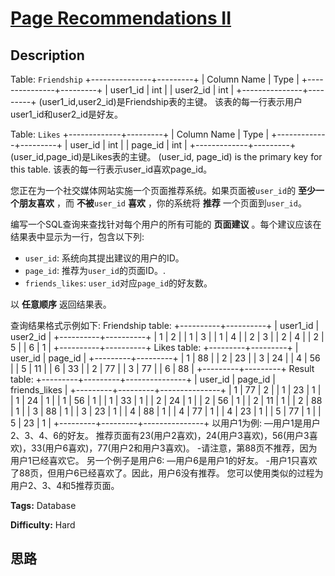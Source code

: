 # [Page Recommendations II][title]

## Description

Table: `Friendship`
            +---------------+---------+    | Column Name   | Type    |    +---------------+---------+    | user1_id      | int     |    | user2_id      | int     |    +---------------+---------+    (user1_id,user2_id)是Friendship表的主键。    该表的每一行表示用户user1_id和user2_id是好友。    

Table: `Likes`
            +-------------+---------+    | Column Name | Type    |    +-------------+---------+    | user_id     | int     |    | page_id     | int     |    +-------------+---------+    (user_id,page_id)是Likes表的主键。    (user_id, page_id) is the primary key for this table.    该表的每一行表示user_id喜欢page_id。    

您正在为一个社交媒体网站实施一个页面推荐系统。如果页面被`user_id`的 **至少一个朋友喜欢** ，而 **不被**`user_id` **喜欢**
，你的系统将 **推荐** 一个页面到`user_id`。

编写一个SQL查询来查找针对每个用户的所有可能的 **页面建议** 。每个建议应该在结果表中显示为一行，包含以下列:

  * `user_id`: 系统向其提出建议的用户的ID。
  * `page_id`: 推荐为`user_id`的页面ID。.
  * `friends_likes`: `user_id`对应`page_id`的好友数。

以 **任意顺序** 返回结果表。

查询结果格式示例如下:
            Friendship table:    +----------+----------+    | user1_id | user2_id |    +----------+----------+    | 1        | 2        |    | 1        | 3        |    | 1        | 4        |    | 2        | 3        |    | 2        | 4        |    | 2        | 5        |    | 6        | 1        |    +----------+----------+         Likes table:    +---------+---------+    | user_id | page_id |    +---------+---------+    | 1       | 88      |    | 2       | 23      |    | 3       | 24      |    | 4       | 56      |    | 5       | 11      |    | 6       | 33      |    | 2       | 77      |    | 3       | 77      |    | 6       | 88      |    +---------+---------+        Result table:    +---------+---------+---------------+    | user_id | page_id | friends_likes |    +---------+---------+---------------+    | 1       | 77      | 2             |    | 1       | 23      | 1             |    | 1       | 24      | 1             |    | 1       | 56      | 1             |    | 1       | 33      | 1             |    | 2       | 24      | 1             |    | 2       | 56      | 1             |    | 2       | 11      | 1             |    | 2       | 88      | 1             |    | 3       | 88      | 1             |    | 3       | 23      | 1             |    | 4       | 88      | 1             |    | 4       | 77      | 1             |    | 4       | 23      | 1             |    | 5       | 77      | 1             |    | 5       | 23      | 1             |    +---------+---------+---------------+    以用户1为例:        —用户1是用户2、3、4、6的好友。        推荐页面有23(用户2喜欢)，24(用户3喜欢)，56(用户3喜欢)，33(用户6喜欢)，77(用户2和用户3喜欢)。        -请注意，第88页不推荐，因为用户1已经喜欢它。            另一个例子是用户6:        —用户6是用户1的好友。        -用户1只喜欢了88页，但用户6已经喜欢了。因此，用户6没有推荐。            您可以使用类似的过程为用户2、3、4和5推荐页面。    


**Tags:** Database

**Difficulty:** Hard

## 思路

[title]: https://leetcode-cn.com/problems/page-recommendations-ii
